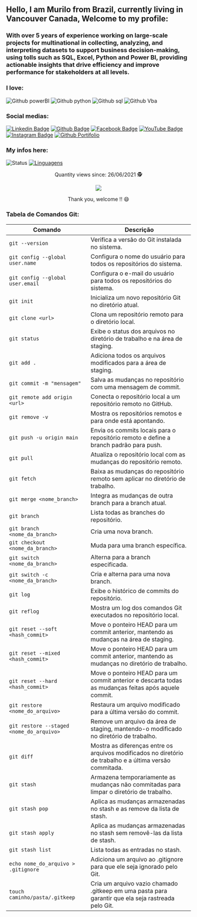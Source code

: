 ## Hello, I am Murilo from Brazil, currently living in Vancouver Canada, Welcome to my profile:

### With over 5 years of experience working on large-scale projects for multinational in collecting, analyzing, and interpreting datasets to support business decision-making, using tolls such as SQL, Excel, Python and Power BI, providing actionable insights that drive efficiency and improve performance for stakeholders at all levels.

### I love:

![Github powerBI](https://img.shields.io/badge/PowerBI-F2C811?style=for-the-badge&logo=Power%20BI&logoColor=white)
![Github python](https://img.shields.io/badge/Python-14354C?style=for-the-badge&logo=python&logoColor=white)
![Github sql](https://img.shields.io/badge/MySQL-00000F?style=for-the-badge&logo=mysql&logoColor=white)
![Github Vba](https://img.shields.io/badge/VBA-1e6e42?style=for-the-badge&logo=VBA&logoColor=white)

### Social medias:
[![Linkedin Badge](https://img.shields.io/badge/LinkedIn-0077B5?style=for-the-badge&logo=linkedin&logoColor=white&link=https://www.linkedin.com/in/murilo-farias-10/)](https://www.linkedin.com/in/murilo-farias-10/)
[![Github Badge](https://img.shields.io/badge/GitHub-100000?style=for-the-badge&logo=github&logoColor=white&link=https://github.com//murilofarias10/)](https://github.com/murilofarias10)
[![Facebook Badge](https://img.shields.io/badge/Facebook-1877F2?style=for-the-badge&logo=facebook&logoColor=white&link=)](https://www.facebook.com/murilo.farias.3/)
[![YouTube Badge](https://img.shields.io/badge/YouTube-FF0000?style=for-the-badge&logo=youtube&logoColor=white&link=https://www.youtube.com/channel/UCgK4h8kV3RBWict0L6uzFAw)](https://www.youtube.com/channel/UCgK4h8kV3RBWict0L6uzFAw)
[![Instagram Badge](https://img.shields.io/badge/Instagram-E4405F?style=for-the-badge&logo=instagram&logoColor=white&link=https://www.instagram.com/murilo.c.farias/)](https://www.instagram.com/murilo.c.farias/)
[![Github Portifolio](https://img.shields.io/badge/MeuPortfolio-{0048ff}?style=for-the-badge&logo={Portifolio}&logoColor=white&link=https://murilo-farias.netlify.app/)](https://murilo-farias.netlify.app/)

### My infos here:
![Status](https://github-readme-stats.vercel.app/api?username=murilofarias10) [![Linguagens](https://github-readme-stats.vercel.app/api/top-langs/?username=murilofarias10&layout=compact)](https://github.com/murilofarias10/github-readme-stats)

<p align="center">
 Quantity views since: 26/06/2021 🕵️ <br></p>
<p align="center"> 
   <img alingn="center" src="https://profile-counter.glitch.me/murilofarias10/count.svg" /></p>
<p align="center">
Thank you, welcome !! 😄
</p>

### Tabela de Comandos Git:

| Comando                        | Descrição                                                                 |
|--------------------------------|---------------------------------------------------------------------------|
| `git --version`                | Verifica a versão do Git instalada no sistema.                            |
| `git config --global user.name`| Configura o nome do usuário para todos os repositórios do sistema.        |
| `git config --global user.email`| Configura o e-mail do usuário para todos os repositórios do sistema.     |
| `git init`                     | Inicializa um novo repositório Git no diretório atual.                    |
| `git clone <url>`              | Clona um repositório remoto para o diretório local.                       |
| `git status`                   | Exibe o status dos arquivos no diretório de trabalho e na área de staging.|
| `git add .`                    | Adiciona todos os arquivos modificados para a área de staging.            |
| `git commit -m "mensagem"`     | Salva as mudanças no repositório com uma mensagem de commit.              |
| `git remote add origin <url>`  | Conecta o repositório local a um repositório remoto no GitHub.            |
| `git remove -v`                | Mostra os repositórios remotos e para onde está apontando.                |
| `git push -u origin main`      | Envia os commits locais para o repositório remoto e define a branch padrão para push.|
| `git pull`                     | Atualiza o repositório local com as mudanças do repositório remoto.       |
| `git fetch`                    | Baixa as mudanças do repositório remoto sem aplicar no diretório de trabalho.|
| `git merge <nome_branch>`      | Integra as mudanças de outra branch para a branch atual.                  |
| `git branch`                   | Lista todas as branches do repositório.                                   |
| `git branch <nome_da_branch>`  | Cria uma nova branch.                                                     |
| `git checkout <nome_da_branch>`| Muda para uma branch específica.                                          |
| `git switch <nome_da_branch>`  | Alterna para a branch especificada.                                       |
| `git switch -c <nome_da_branch>`| Cria e alterna para uma nova branch.                                     |
| `git log`                      | Exibe o histórico de commits do repositório.                              |
| `git reflog`                   | Mostra um log dos comandos Git executados no repositório local.           |
| `git reset --soft <hash_commit>`| Move o ponteiro HEAD para um commit anterior, mantendo as mudanças na área de staging.|
| `git reset --mixed <hash_commit>`| Move o ponteiro HEAD para um commit anterior, mantendo as mudanças no diretório de trabalho.|
| `git reset --hard <hash_commit>`| Move o ponteiro HEAD para um commit anterior e descarta todas as mudanças feitas após aquele commit.|
| `git restore <nome_do_arquivo>`| Restaura um arquivo modificado para a última versão do commit.             |
| `git restore --staged <nome_do_arquivo>`| Remove um arquivo da área de staging, mantendo-o modificado no diretório de trabalho.|
| `git diff`                     | Mostra as diferenças entre os arquivos modificados no diretório de trabalho e a última versão commitada.|
| `git stash`                    | Armazena temporariamente as mudanças não commitadas para limpar o diretório de trabalho.|
| `git stash pop`                | Aplica as mudanças armazenadas no stash e as remove da lista de stash.    |
| `git stash apply`              | Aplica as mudanças armazenadas no stash sem removê-las da lista de stash. |
| `git stash list`               | Lista todas as entradas no stash.                                         |
| `echo nome_do_arquivo > .gitignore`| Adiciona um arquivo ao .gitignore para que ele seja ignorado pelo Git.|
| `touch caminho/pasta/.gitkeep` | Cria um arquivo vazio chamado .gitkeep em uma pasta para garantir que ela seja rastreada pelo Git.|
